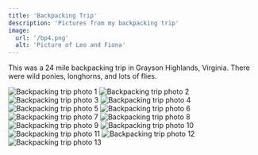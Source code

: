 ```yaml
---
title: 'Backpacking Trip'
description: 'Pictures from my backpacking trip'
image:
  url: '/bp4.png'
  alt: 'Picture of Leo and Fiona'
---
```


This was a 24 mile backpacking trip in Grayson Highlands, Virginia. There were wild ponies, longhorns, and lots of flies.

<div class="center">
  <img src="/bp1.jpg" alt="Backpacking trip photo 1" class="responsive-image" />
  <img src="/bp2.jpg" alt="Backpacking trip photo 2" class="responsive-image" />
  <img src="/bp3.png" alt="Backpacking trip photo 3" class="responsive-image" />
  <img src="/bp4.png" alt="Backpacking trip photo 4" class="responsive-image" />
  <img src="/bp5.jpg" alt="Backpacking trip photo 5" class="responsive-image" />
  <img src="/bp6.jpg" alt="Backpacking trip photo 6" class="responsive-image" />
  <img src="/bp7.png" alt="Backpacking trip photo 7" class="responsive-image" />
  <img src="/bp8.png" alt="Backpacking trip photo 8" class="responsive-image" />
  <img src="/bp9.png" alt="Backpacking trip photo 9" class="responsive-image" />
  <img src="/bp10.jpg" alt="Backpacking trip photo 10" class="responsive-image" />
  <img src="/bp11.jpg" alt="Backpacking trip photo 11" class="responsive-image" />
  <img src="/bp12.png" alt="Backpacking trip photo 12" class="responsive-image" />
  <img src="/bp13.jpg" alt="Backpacking trip photo 13" class="responsive-image" />
</div>
